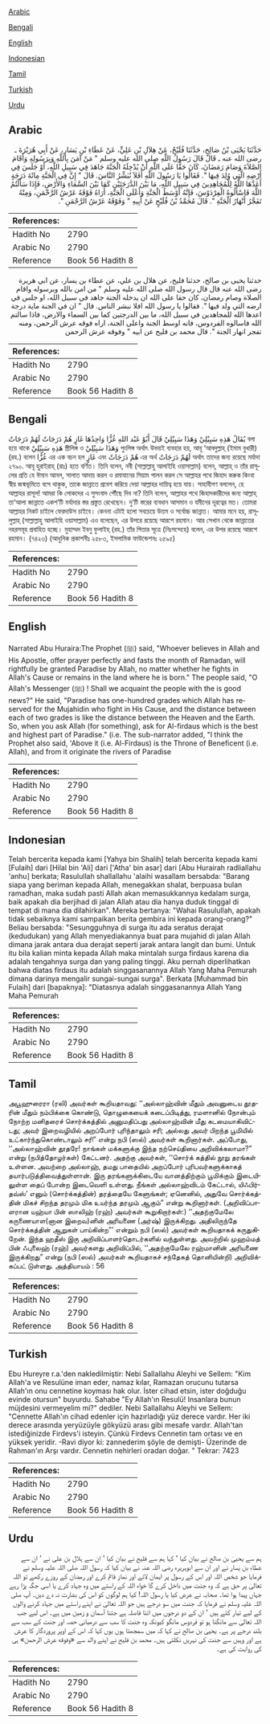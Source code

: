 [Arabic](#arabic)

[Bengali](#bengali)

[English](#english)

[Indonesian](#indonesian)

[Tamil](#tamil)

[Turkish](#turkish)

[Urdu](#urdu)

## Arabic


<div dir="rtl" lang="ar" style={{fontSize:'larger',backgroundColor:'#f8f9fa',padding:20}}>
حَدَّثَنَا يَحْيَى بْنُ صَالِحٍ، حَدَّثَنَا فُلَيْحٌ، عَنْ هِلاَلِ بْنِ عَلِيٍّ، عَنْ عَطَاءِ بْنِ يَسَارٍ، عَنْ أَبِي هُرَيْرَةَ ـ رضى الله عنه ـ قَالَ قَالَ رَسُولُ اللَّهِ صلى الله عليه وسلم ‏"‏ مَنْ آمَنَ بِاللَّهِ وَبِرَسُولِهِ وَأَقَامَ الصَّلاَةَ وَصَامَ رَمَضَانَ، كَانَ حَقًّا عَلَى اللَّهِ أَنْ يُدْخِلَهُ الْجَنَّةَ جَاهَدَ فِي سَبِيلِ اللَّهِ، أَوْ جَلَسَ فِي أَرْضِهِ الَّتِي وُلِدَ فِيهَا ‏"‏‏.‏ فَقَالُوا يَا رَسُولَ اللَّهِ أَفَلاَ نُبَشِّرُ النَّاسَ‏.‏ قَالَ ‏"‏ إِنَّ فِي الْجَنَّةِ مِائَةَ دَرَجَةٍ أَعَدَّهَا اللَّهُ لِلْمُجَاهِدِينَ فِي سَبِيلِ اللَّهِ، مَا بَيْنَ الدَّرَجَتَيْنِ كَمَا بَيْنَ السَّمَاءِ وَالأَرْضِ، فَإِذَا سَأَلْتُمُ اللَّهَ فَاسْأَلُوهُ الْفِرْدَوْسَ، فَإِنَّهُ أَوْسَطُ الْجَنَّةِ وَأَعْلَى الْجَنَّةِ، أُرَاهُ فَوْقَهُ عَرْشُ الرَّحْمَنِ، وَمِنْهُ تَفَجَّرُ أَنْهَارُ الْجَنَّةِ ‏"‏‏.‏ قَالَ مُحَمَّدُ بْنُ فُلَيْحٍ عَنْ أَبِيهِ ‏"‏ وَفَوْقَهُ عَرْشُ الرَّحْمَنِ ‏"‏‏.‏
</div>
<div style={{backgroundColor:'#f8f9fa',padding:20, marginBottom: 10}}><table> <thead> <tr> <th>References:</th> <th></th> </tr> </thead> <tbody><tr><td>Hadith No</td><td>2790</td></tr><tr><td>Arabic No</td><td>2790</td></tr><tr><td>Reference</td><td>Book 56 Hadith 8</td></tr></tbody></table></div>


<div dir="rtl" lang="ar" style={{fontSize:'larger',backgroundColor:'#f8f9fa',padding:20}}>
حدثنا يحيى بن صالح، حدثنا فليح، عن هلال بن علي، عن عطاء بن يسار، عن ابي هريرة رضى الله عنه قال قال رسول الله صلى الله عليه وسلم " من امن بالله وبرسوله واقام الصلاة وصام رمضان، كان حقا على الله ان يدخله الجنة جاهد في سبيل الله، او جلس في ارضه التي ولد فيها ". فقالوا يا رسول الله افلا نبشر الناس. قال " ان في الجنة ماية درجة اعدها الله للمجاهدين في سبيل الله، ما بين الدرجتين كما بين السماء والارض، فاذا سالتم الله فاسالوه الفردوس، فانه اوسط الجنة واعلى الجنة، اراه فوقه عرش الرحمن، ومنه تفجر انهار الجنة ". قال محمد بن فليح عن ابيه " وفوقه عرش الرحمن
</div>
<div style={{backgroundColor:'#f8f9fa',padding:20, marginBottom: 10}}><table> <thead> <tr> <th>References:</th> <th></th> </tr> </thead> <tbody><tr><td>Hadith No</td><td>2790</td></tr><tr><td>Arabic No</td><td>2790</td></tr><tr><td>Reference</td><td>Book 56 Hadith 8</td></tr></tbody></table></div>

## Bengali


<div dir="ltr" lang="bn" style={{fontSize:'larger',backgroundColor:'#f8f9fa',padding:20}}>
يُقَالُ هَذِهِ سَبِيْلِيْ وَهَذَا سَبِيْلِيْ قَالَ أَبُوْ عَبْد اللهِ غُزًّا وَاحِدُهَا غَازٍ هُمْ دَرَجَاتٌ لَهُمْ دَرَجَاتٌ বলা হয়ে থাকে هَذِهِ سَبِيْلِيْ স্ত্রীলিঙ্গ ও وَهَذَا سَبِيْلِيْ পুংলিঙ্গ অর্থাৎ উভয়ই ব্যবহার হয়, আবূ ‘আবদুল্লাহ্ (ইমাম বুখারী) (রহ.) বলেন غُزًّا এর এক বচন হল غَازٍ এবং هُمْ دَرَجَاتٌ এর অর্থ لَهُمْ دَرَجَاتٌ অর্থাৎ তাদের জন্য রয়েছে মর্যাদা ২৭৯০. আবূ হুরাইরাহ্ (রাঃ) হতে বর্ণিত। তিনি বলেন, নবী (সাল্লাল্লাহু আলাইহি ওয়াসাল্লাম) বলেন, আল্লাহ্ ও তাঁর রাসূলের প্রতি যে ঈমান আনল, সালাত আদায় করল ও রমাযানের সিয়াম পালন করল সে আল্লাহর পথে জিহাদ করুক কিংবা স্বীয় জন্মভূমিতে বসে থাকুক, তাকে জান্নাতে প্রবেশ করিয়ে দেয়া আল্লাহর দায়িত্ব হয়ে যায়। সাহাবীগণ বললেন, হে আল্লাহর রাসূল! আমরা কি লোকদের এ সুসংবাদ পৌঁছে দিব না? তিনি বলেন, আল্লাহর পথে জিহাদকারীদের জন্য আল্লাহ্ তা‘আলা জান্নাতে একশ’টি মর্যাদার স্তর প্রস্তুত রেখেছেন। দু’টি স্তরের ব্যবধান আসমান ও যমীনের দূরত্বের মত। তোমরা আল্লাহর নিকট চাইলে ফেরদাউস চাইবে। কেননা এটাই হলো সবচেয়ে উত্তম ও সর্বোচ্চ জান্নাত। আমার মনে হয়, রাসূলুল্লাহ্ (সাল্লাল্লাহু আলাইহি ওয়াসাল্লাম) এও বলেছেন, এর উপরে রয়েছে আরশে রহমান। আর সেখান থেকে জান্নাতের নহরসমূহ প্রবাহিত হচ্ছে। মুহাম্মদ ইবনু ফুলাইহ্ (রহ.) তাঁর পিতার সূত্রে (নিঃসন্দেহে) বলেন, এর উপর রয়েছে আরশে রহমান। (৭৪২৩) (আধুনিক প্রকাশনীঃ ২৫৮৩, ইসলামিক ফাউন্ডেশনঃ ২৫৯৫)
</div>
<div style={{backgroundColor:'#f8f9fa',padding:20, marginBottom: 10}}><table> <thead> <tr> <th>References:</th> <th></th> </tr> </thead> <tbody><tr><td>Hadith No</td><td>2790</td></tr><tr><td>Arabic No</td><td>2790</td></tr><tr><td>Reference</td><td>Book 56 Hadith 8</td></tr></tbody></table></div>

## English


<div dir="ltr" lang="en" style={{fontSize:'larger',backgroundColor:'#f8f9fa',padding:20}}>
Narrated Abu Huraira:The Prophet (ﷺ) said, "Whoever believes in Allah and His Apostle, offer prayer perfectly and fasts the month of Ramadan, will rightfully be granted Paradise by Allah, no matter whether he fights in Allah's Cause or remains in the land where he is born." The people said, "O Allah's Messenger (ﷺ) ! Shall we acquaint the people with the is good news?" He said, "Paradise has one-hundred grades which Allah has reserved for the Mujahidin who fight in His Cause, and the distance between each of two grades is like the distance between the Heaven and the Earth. So, when you ask Allah (for something), ask for Al-firdaus which is the best and highest part of Paradise." (i.e. The sub-narrator added, "I think the Prophet also said, 'Above it (i.e. Al-Firdaus) is the Throne of Beneficent (i.e. Allah), and from it originate the rivers of Paradise
</div>
<div style={{backgroundColor:'#f8f9fa',padding:20, marginBottom: 10}}><table> <thead> <tr> <th>References:</th> <th></th> </tr> </thead> <tbody><tr><td>Hadith No</td><td>2790</td></tr><tr><td>Arabic No</td><td>2790</td></tr><tr><td>Reference</td><td>Book 56 Hadith 8</td></tr></tbody></table></div>

## Indonesian


<div dir="ltr" lang="id" style={{fontSize:'larger',backgroundColor:'#f8f9fa',padding:20}}>
Telah bercerita kepada kami [Yahya bin Shalih] telah bercerita kepada kami [Fulaih] dari [Hilal bin 'Ali] dari ['Atha' bin asar] dari [Abu Hurairah radliallahu 'anhu] berkata; Rasulullah shallallahu 'alaihi wasallam bersabda: "Barang siapa yang beriman kepada Allah, menegakkan shalat, berpuasa bulan ramadhan, maka sudah pasti Allah akan memasukkannya kedalam surga, baik apakah dia berjihad di jalan Allah atau dia hanya duduk tinggal di tempat di mana dia dilahirkan". Mereka bertanya: "Wahai Rasulullah, apakah tidak sebaiknya kami sampaikan berita gembira ini kepada orang-orang?" Beliau bersabda: "Sesungguhnya di surga itu ada seratus derajat (kedudukan) yang Allah menyediakannya buat para mujahid di jalan Allah dimana jarak antara dua derajat seperti jarak antara langit dan bumi. Untuk itu bila kalian minta kepada Allah maka mintalah surga firdaus karena dia adalah tengahnya surga dan yang paling tinggi. Aku pernah diperlihatkan bahwa diatas firdaus itu adalah singgasanannya Allah Yang Maha Pemurah dimana darinya mengalir sungai-sungai surga". Berkata [Muhammad bin Fulaih] dari [bapaknya]: "Diatasnya adalah singgasanannya Allah Yang Maha Pemurah
</div>
<div style={{backgroundColor:'#f8f9fa',padding:20, marginBottom: 10}}><table> <thead> <tr> <th>References:</th> <th></th> </tr> </thead> <tbody><tr><td>Hadith No</td><td>2790</td></tr><tr><td>Arabic No</td><td>2790</td></tr><tr><td>Reference</td><td>Book 56 Hadith 8</td></tr></tbody></table></div>

## Tamil


<div dir="ltr" lang="ta" style={{fontSize:'larger',backgroundColor:'#f8f9fa',padding:20}}>
அபூஹுரைரா (ரலி) அவர்கள் கூறியதாவது: ‘‘அல்லாஹ்வின் மீதும் அவனுடைய தூதரின் மீதும் நம்பிக்கை கொண்டு, தொழுகையைக் கடைப்பிடித்து, ரமளானில் நோன்பும் நோற்ற மனிதரைச் சொர்க்கத்தில் அனுமதிப்பது அல்லாஹ்வின் மீது கடமையாகிவிட்டது; அவர் இறைவழியில் அறப்போர் புரிந்தாலும் சரி; அல்லது அவர் பிறந்த பூமியில் உட்கார்ந்துகொண்டாலும் சரி” என்று நபி (ஸல்) அவர்கள் கூறினார்கள். அப்போது, ‘‘அல்லாஹ்வின் தூதரே! நாங்கள் மக்களுக்கு இந்த நற்செய்தியை அறிவிக்கலாமா?” என்று (நபித்தோழர்கள்) கேட்டனர். அதற்கு அவர்கள், ‘‘சொர்க் கத்தில் நூறு தரங்கள் உள்ளன. அவற்றை அல்லாஹ், தமது பாதையில் அறப்போர் புரிபவர்களுக்காகத் தயார்படுத்திவைத்துள்ளான். இரு தரங்களுக்கிடையே வானத்திற்கும் பூமிக்கும் இடையிலுள்ள தைப் போன்ற இடைவெளி உள்ளது. நீங்கள் அல்லாஹ்விடம் கேட்டால், யிஃபிர்தவ்ஸ்’ எனும் (சொர்க்கத்தின்) தரத்தையே கேளுங்கள்; ஏனெனில், அதுவே சொர்க்கத்தின் மிகச் சிறந்த தரமும் மிக உயர்ந்த தரமும் ஆகும்” என்று கூறினார்கள். (அறிவிப்பாளரான யஹ்யா பின் ஸாலிஹ் (ரஹ்) அவர்கள் கூறுகிறார்கள்:) ‘‘அதற்குமேலே கருணையாள(னான இறைவ)னின் அரியணை (அர்ஷ்) இருக்கிறது. அதிலிருந்தே சொர்க்கத்தின் ஆறுகள் பாய்கின்ற”’ என்றும் நபி (ஸல்) அவர்கள் கூறியதாகக் கருதுகிறேன். இந்த ஹதீஸ் இரு அறிவிப்பாளர்தொடர்களில் வந்துள்ளது. அவற்றில் முஹம்மத் பின் ஃபுலைஹ் (ரஹ்) அவர்களது அறிவிப்பில், ‘‘அதற்குமேலே ரஹ்மானின் அரியணை இருக்கிறது” என்று (நபி (ஸல்) அவர்கள் கூறியதாகச் சந்தேகத் தொனியின்றி) அறிவிக்கப்பட் டுள்ளது. அத்தியாயம் : 56
</div>
<div style={{backgroundColor:'#f8f9fa',padding:20, marginBottom: 10}}><table> <thead> <tr> <th>References:</th> <th></th> </tr> </thead> <tbody><tr><td>Hadith No</td><td>2790</td></tr><tr><td>Arabic No</td><td>2790</td></tr><tr><td>Reference</td><td>Book 56 Hadith 8</td></tr></tbody></table></div>

## Turkish


<div dir="ltr" lang="tr" style={{fontSize:'larger',backgroundColor:'#f8f9fa',padding:20}}>
Ebu Hureyre r.a.'den nakledilmiştir: Nebi Sallallahu Aleyhi ve Sellem: "Kim Allah'a ve Resulüne iman eder, namaz kılar, Ramazan orucunu tutarsa Allah'ın onu cennetine koyması hak olur. İster cihad etsin, ister doğduğu evinde otursun" buyurdu. Sahabe "Ey Allah'ın Resulü! Insanlara bunun müjdesini vermeyelim mi?" dediler. Nebi Sallallahu Aleyhi ve Sellem: "Cennette Allah'ın cihad edenler için hazırladığı yüz derece vardır. Her iki derece arasında yeryüzüyle gökyüzü arası gibi mesafe vardır. Allah'tan istediğinizde Firdevs'i isteyin. Çünkü Firdevs Cennetin tam ortası ve en yüksek yeridir. -Ravi diyor ki: zannederim şöyle de demişti- Üzerinde de Rahman'ın Arşı vardır. Cennetin nehirleri oradan doğar. " Tekrar: 7423
</div>
<div style={{backgroundColor:'#f8f9fa',padding:20, marginBottom: 10}}><table> <thead> <tr> <th>References:</th> <th></th> </tr> </thead> <tbody><tr><td>Hadith No</td><td>2790</td></tr><tr><td>Arabic No</td><td>2790</td></tr><tr><td>Reference</td><td>Book 56 Hadith 8</td></tr></tbody></table></div>

## Urdu


<div dir="rtl" lang="ur" style={{fontSize:'larger',backgroundColor:'#f8f9fa',padding:20}}>
ہم سے یحییٰ بن صالح نے بیان کیا ‘ کہا ہم سے فلیح نے بیان کیا ‘ ان سے ہلال بن علی نے ‘ ان سے عطاء بن یسار نے اور ان سے ابوہریرہ رضی اللہ عنہ نے بیان کیا کہ رسول اللہ صلی اللہ علیہ وسلم نے فرمایا جو شخص اللہ اور اس کے رسول پر ایمان لائے اور نماز قائم کرے اور رمضان کے روزے رکھے تو اللہ تعالیٰ پر حق ہے کہ وہ جنت میں داخل کرے گا خواہ اللہ کے راستے میں وہ جہاد کرے یا اسی جگہ پڑا رہے جہاں پیدا ہوا تھا۔ صحابہ نے عرض کیا یا رسول اللہ! کیا ہم لوگوں کو اس کی بشارت نہ دے دیں۔ آپ صلی اللہ علیہ وسلم نے فرمایا کہ جنت میں سو درجے ہیں جو اللہ تعالیٰ نے اپنے راستے میں جہاد کرنے والوں کے لیے تیار کئے ہیں ‘ ان کے دو درجوں میں اتنا فاصلہ ہے جتنا آسمان و زمین میں ہے۔ اس لیے جب اللہ تعالیٰ سے مانگنا ہو تو فردوس مانگو کیونکہ وہ جنت کا سب سے درمیانی حصہ اور جنت کے سب سے بلند درجے پر ہے۔ یحییٰ بن صالح نے کہا کہ میں سمجھتا ہوں یوں کہا کہ اس کے اوپر پروردگار کا عرش ہے اور وہیں سے جنت کی نہریں نکلتی ہیں۔ محمد بن فلیح نے اپنے والد سے «وفوقه عرش الرحمن» ہی کی روایت کی ہے۔
</div>
<div style={{backgroundColor:'#f8f9fa',padding:20, marginBottom: 10}}><table> <thead> <tr> <th>References:</th> <th></th> </tr> </thead> <tbody><tr><td>Hadith No</td><td>2790</td></tr><tr><td>Arabic No</td><td>2790</td></tr><tr><td>Reference</td><td>Book 56 Hadith 8</td></tr></tbody></table></div>